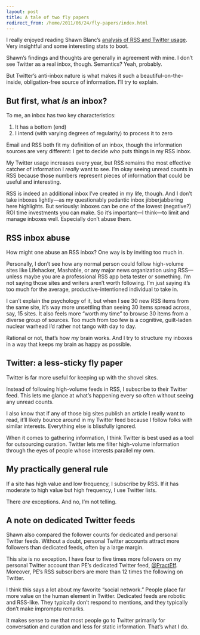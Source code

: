 ```yaml
---
layout: post
title: A tale of two fly papers
redirect_from: /home/2011/06/24/fly-papers/index.html
---
```

<p>I really enjoyed reading Shawn Blanc’s <a href="http://shawnblanc.net/2011/06/rss-v-twitter/">analysis of RSS and Twitter usage</a>. Very insightful and some interesting stats to boot.</p>
<p>Shawn’s findings and thoughts are generally in agreement with mine.  I don’t see Twitter as a real inbox, though. Semantics? Yeah, probably.</p>
<p>But Twitter’s anti-inbox nature is what makes it such a beautiful-on-the-inside, obligation-free source of information. I’ll try to explain.</p>
<h2 id="butfirstwhatisaninbox">But first, what <em>is</em> an inbox?</h2>
<p>To me, an inbox has two key characteristics:</p>
<ol>
<li>It has a bottom (end)</li>
<li>I intend (with varying degrees of regularity) to process it to zero</li>
</ol>
<p>Email and RSS both fit my definition of an inbox, though the information sources are very different:  I get to decide <em>who</em> puts things in my RSS inbox.</p>
<p>My Twitter usage increases every year, but RSS remains the most effective catcher of information I <em>really</em> want to see.  I’m okay seeing unread counts in RSS because those numbers represent pieces of information that could be useful and interesting.</p>
<p>RSS is indeed an additional inbox I’ve created in my life, though.  And I don’t take inboxes lightly—as my questionably pedantic inbox jibberjabbering here highlights. But seriously: inboxes can be one of the lowest (negative?) ROI time investments you can make. So it’s important—I think—to limit and manage inboxes well. Especially don’t abuse them.</p>
<h2>RSS inbox abuse</h2>
<p>How might one abuse an RSS inbox? One way is by inviting too much in.</p>
<p>Personally, I don’t see how any normal person could follow high-volume sites like Lifehacker, Mashable, or any major news organization using RSS—unless maybe you are a professional RSS app beta tester or something. I’m not saying those sites and writers aren’t worth following.  I’m just saying it’s too much for the average, productive-intentioned individual to take in.</p>
<p>I can’t explain the psychology of it, but when I see 30 new RSS items from the same site, it’s way more unsettling than seeing 30 items spread across, say, 15 sites.  It also feels more “worth my time” to browse 30 items from a diverse group of sources. Too much from too few is a cognitive, guilt-laden nuclear warhead I’d rather not tango with day to day.</p>
<p>Rational or not, that’s how <em>my</em> brain works. And I try to structure my inboxes in a way that keeps my brain as happy as possible.</p>
<h2 id="twitter:aless-stickyflypaper">Twitter: a less-sticky fly paper</h2>
<p>Twitter is far more useful for keeping up with the shovel sites.</p>
<p>Instead of following high-volume feeds in RSS, I subscribe to their Twitter feed.  This lets me glance at what’s happening every so often without seeing any unread counts.</p>
<p>I also know that if any of those big sites publish an article I really want to read, it’ll likely bounce around in my Twitter feed because I follow folks with similar interests. Everything else is blissfully ignored.</p>
<p>When it comes to gathering information, I think Twitter is best used as a tool for outsourcing curation.  Twitter lets me filter high-volume information through the eyes of people whose interests parallel my own.</p>
<h2 id="mypracticallygeneralrule">My practically general rule</h2>
<p>If a site has high value and low frequency, I subscribe by RSS. If it has moderate to high value but high frequency, I use Twitter lists.</p>
<p>There <em>are</em> exceptions. And no, I’m not telling.</p>
<h2 id="anoteondedicatedtwitterfeeds">A note on dedicated Twitter feeds</h2>
<p>Shawn also compared the follower counts for dedicated and personal Twitter feeds. Without a doubt, personal Twitter accounts attract more followers than dedicated feeds, often by a large margin.</p>
<p>This site is no exception.  I have four to five times more followers on my personal Twitter account than PE’s dedicated Twitter feed, <a href="http://twitter.com/PractEff">@PractEff</a>. Moreover, PE’s RSS subscribers are more than 12 times the following on Twitter.</p>
<p>I think this says a lot about my favorite “social network.” People place far more value on the human element in Twitter.  Dedicated feeds are robotic and RSS-like. They typically don’t respond to mentions, and they typically don’t make impromptu remarks.</p>
<p>It makes sense to me that most people go to Twitter primarily for conversation and curation and less for static information. That’s what I do.</p>
